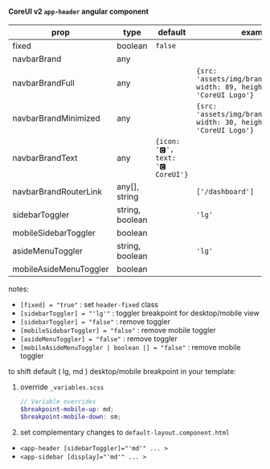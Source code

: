 #### CoreUI v2 `app-header` angular component

prop | type | default | example
--- | --- | --- | ---
fixed | boolean | `false` |  
navbarBrand | any  | | 
navbarBrandFull | any | | `{src: 'assets/img/brand/logo.svg', width: 89, height: 25, alt: 'CoreUI Logo'}`
navbarBrandMinimized | any | | `{src: 'assets/img/brand/sygnet.svg', width: 30, height: 30, alt: 'CoreUI Logo'}` 
navbarBrandText | any | `{icon: '🅲', text: '🅲 CoreUI'}` |
navbarBrandRouterLink | any[], string  | | `['/dashboard']`
sidebarToggler | string, boolean | | `'lg'`
mobileSidebarToggler | boolean | 
asideMenuToggler | string, boolean | | `'lg'`
mobileAsideMenuToggler | boolean |

notes:  
- `[fixed] = "true"` : set `header-fixed` class   
- `[sidebarToggler] = "'lg'"` : toggler breakpoint for desktop/mobile view   
- `[sidebarToggler] = "false"` : remove toggler 
- `[mobileSidebarToggler] = "false"` : remove mobile toggler 
- `[asideMenuToggler] = "false"` : remove toggler 
- `[mobileAsideMenuToggler | boolean |] = "false"` : remove mobile toggler 

to shift default ( lg, md ) desktop/mobile breakpoint in your template:
1. override `_variables.scss`
    ```scss
    // Variable overrides
    $breakpoint-mobile-up: md;
    $breakpoint-mobile-down: sm;
    ```

2. set complementary changes to `default-layout.component.html`  
  - `<app-header [sidebarToggler]="'md'" ... >`
  - `<app-sidebar [display]="'md'" ... >`
